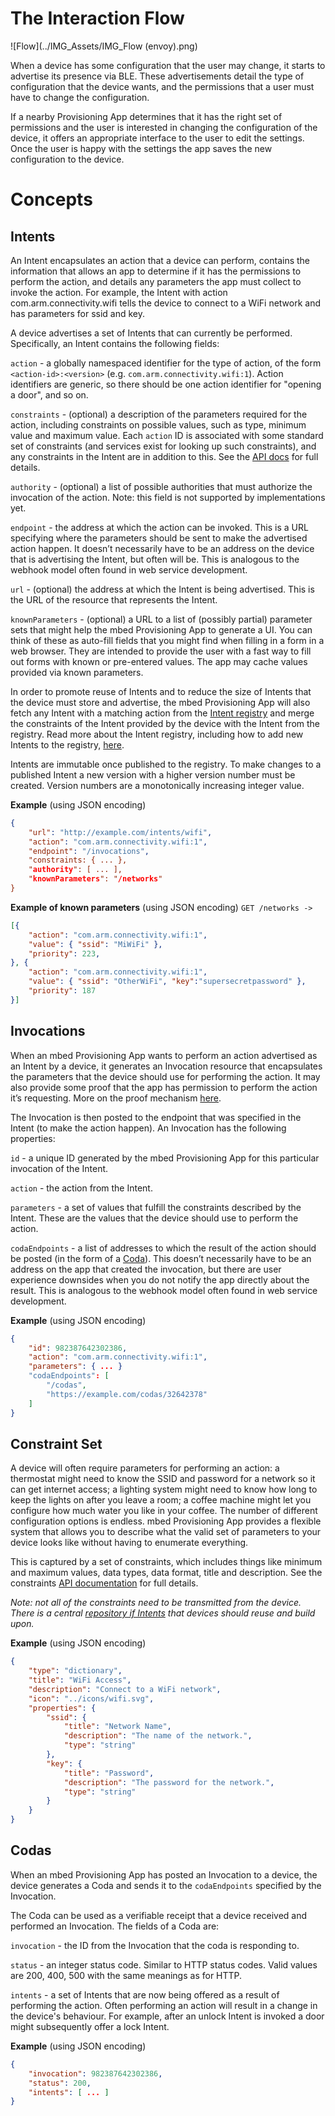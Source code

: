 # The Interaction Flow

![Flow](../IMG_Assets/IMG_Flow (envoy).png)

When a device has some configuration that the user may change, it starts to advertise its presence via BLE. These advertisements detail the type of configuration that the device wants, and the permissions that a user must have to change the configuration.

If a nearby Provisioning App determines that it has the right set of permissions and the user is interested in changing the configuration of the device, it offers an appropriate interface to the user to edit the settings. Once the user is happy with the settings the app saves the new configuration to the device.

# Concepts

## Intents

An Intent encapsulates an action that a device can perform, contains the information that allows an app to determine if it has the permissions to perform the action, and details any parameters the app must collect to invoke the action. For example, the Intent with action com.arm.connectivity.wifi tells the device to connect to a WiFi network and has parameters for ssid and key.

A device advertises a set of Intents that can currently be performed. Specifically, an Intent contains the following fields:

`action` - a globally namespaced identifier for the type of action, of the form `<action-id>:<version>` (e.g. `com.arm.connectivity.wifi:1`). Action identifiers are generic, so there should be one action identifier for "opening a door", and so on. 

`constraints` - (optional) a description of the parameters required for the action, including constraints on possible values, such as type, minimum value and maximum value.
Each `action` ID is associated with some standard set of constraints (and services exist for looking up such constraints), and any constraints in the Intent are in addition to this. See the [API docs](https://github.com/ARMmbed/equip-cpp) for full details.

`authority` - (optional) a list of possible authorities that must authorize the invocation of the action. Note: this field is not supported by implementations yet.

`endpoint` - the address at which the action can be invoked. This is a URL specifying where the parameters should be sent to make the advertised action happen. It doesn’t necessarily have to be an address on the device that is advertising the Intent, but often will be. This is analogous to the webhook model often found in web service development.

`url` - (optional) the address at which the Intent is being advertised. This is the URL of the resource that represents the Intent.

`knownParameters` - (optional) a URL to a list of (possibly partial) parameter sets that might help the mbed Provisioning App to generate a UI. You can think of these as auto-fill fields that you might find when filling in a form in a web browser. They are intended to provide the user with a fast way to fill out forms with known or pre-entered values. The app may cache values provided via known parameters. 


In order to promote reuse of Intents and to reduce the size of Intents that the device must store and advertise, the mbed Provisioning App will also fetch any Intent with a matching action from the [Intent registry](faqs.md#what-is-the-intent-registry) and merge the constraints of the Intent provided by the device with the Intent from the registry. Read more about the Intent registry, including how to add new Intents to the registry, [here](faqs.md#how-do-i-add-an-intent-to-the-intent-registry).

Intents are immutable once published to the registry. To make changes to a published Intent a new version with a higher version number must be created. Version numbers are a monotonically increasing integer value. 

**Example** (using JSON encoding)
```json
{
    "url": "http://example.com/intents/wifi",
    "action": "com.arm.connectivity.wifi:1",
    "endpoint": "/invocations",
    "constraints: { ... },
    "authority": [ ... ],
    "knownParameters": "/networks"
}
```

**Example of known parameters** (using JSON encoding)
`GET /networks ->`
```json
[{
    "action": "com.arm.connectivity.wifi:1",
    "value": { "ssid": "MiWiFi" },
    "priority": 223,
}, {
    "action": "com.arm.connectivity.wifi:1",
    "value": { "ssid": "OtherWiFi", "key":"supersecretpassword" },
    "priority": 187
}]
```

## Invocations

When an mbed Provisioning App wants to perform an action advertised as an Intent by a device, it generates an Invocation resource that encapsulates the parameters that the device should use for performing the action. It may also provide some proof that the app has permission to perform the action it’s requesting. More on the proof mechanism [here](design_principles.md#security-privacy).

The Invocation is then posted to the endpoint that was specified in the Intent (to make the action happen). An Invocation has the following properties:

`id` - a unique ID generated by the mbed Provisioning App for this particular invocation of the Intent.

`action` - the action from the Intent.

`parameters` - a set of values that fulfill the constraints described by the Intent. These are the values that the device should use to perform the action.

`codaEndpoints` - a list of addresses to which the result of the action should be posted (in the form of a [Coda](concepts.md#codas)). This doesn’t necessarily have to be an address on the app that created the invocation, but there are user experience downsides when you do not notify the app directly about the result. This is analogous to the webhook model often found in web service development. 

**Example** (using JSON encoding)
```json
{
    "id": 982387642302386,
    "action": "com.arm.connectivity.wifi:1",
    "parameters": { ... }
    "codaEndpoints": [
        "/codas",
        "https://example.com/codas/32642378"
    ]
}
```

## Constraint Set

A device will often require parameters for performing an action: a thermostat might need to know the SSID and password for a network so it can get internet access; a lighting system might need to know how long to keep the lights on after you leave a room; a coffee machine might let you configure how much water you like in your coffee. The number of different configuration options is endless. mbed Provisioning App provides a flexible system that allows you to describe what the valid set of parameters to your device looks like without having to enumerate everything.

This is captured by a set of constraints, which includes things like minimum and maximum values, data types, data format, title and description. See the constraints [API documentation](https://github.com/ARMmbed/equip-cpp) for full details.

*Note: not all of the constraints need to be transmitted from the device. There is a central [repository if Intents](faqs.md#what-is-the-intent-registry) that devices should reuse and build upon.*

**Example** (using JSON encoding)
```json
{
    "type": "dictionary",
    "title": "WiFi Access",
    "description": "Connect to a WiFi network",
    "icon": "../icons/wifi.svg",
    "properties": {
        "ssid": {
            "title": "Network Name",
            "description": "The name of the network.",
            "type": "string"
        },
        "key": {
            "title": "Password",
            "description": "The password for the network.",
            "type": "string"
        }
    }
}
```


## Codas

When an mbed Provisioning App has posted an Invocation to a device, the device generates a Coda and sends it to the `codaEndpoints` specified by the Invocation.

The Coda can be used as a verifiable receipt that a device received and performed an Invocation. The fields of a Coda are:

`invocation` - the ID from the Invocation that the coda is responding to.

`status` - an integer status code. Similar to HTTP status codes. Valid values are 200, 400, 500 with the same meanings as for HTTP.

`intents` - a set of Intents that are now being offered as a result of performing the action. Often performing an action will result in a change in the device's behaviour. For example, after an unlock Intent is invoked a door might subsequently offer a lock Intent.

**Example** (using JSON encoding)
```json
{
    "invocation": 982387642302386,
    "status": 200,
    "intents": [ ... ]
}
```
